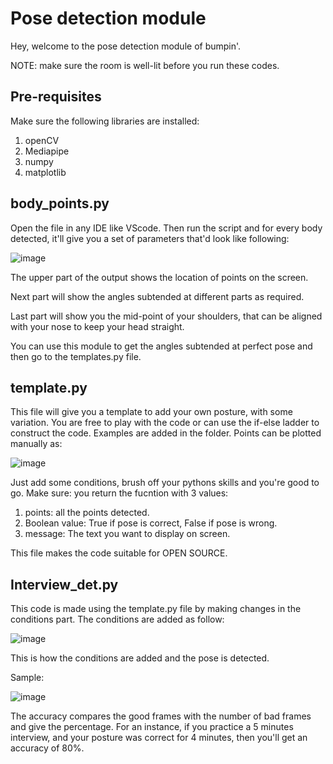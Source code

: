 # Pose detection module

Hey, welcome to the pose detection module of bumpin'.

NOTE: make sure the room is well-lit before you run these codes.

## Pre-requisites
Make sure the following libraries are installed:
1) openCV
2) Mediapipe
3) numpy
4) matplotlib

## body_points.py

Open the file in any IDE like VScode. Then run the script and for every body detected, it'll give you a set of parameters that'd look like following:


![image](https://user-images.githubusercontent.com/74321084/203639695-fdc4f5aa-cf1d-4a1b-8056-513995f26a31.png)

The upper part of the output shows the location of points on the screen.

Next part will show the angles subtended at different parts as required.

Last part will show you the mid-point of your shoulders, that can be aligned with your nose to keep your head straight.




You can use this module to get the angles subtended at perfect pose and then go to the templates.py file.



## template.py

This file will give you a template to add your own posture, with some variation. You are free to play with the code or can use the if-else ladder to construct the code. Examples are added in the folder.
Points can be plotted manually as:

![image](https://user-images.githubusercontent.com/74321084/203640740-ce8e7cc9-2ba1-48db-a3ea-fdb387ee1795.png)

Just add some conditions, brush off your pythons skills and you're good to go.
Make sure: you return the fucntion with 3 values:
1) points: all the points detected.
2) Boolean value: True if pose is correct, False if pose is wrong.
3) message: The text you want to display on screen.


This file makes the code suitable for OPEN SOURCE.

## Interview_det.py

This code is made using the template.py file by making changes in the conditions part. The conditions are added as follow:

![image](https://user-images.githubusercontent.com/74321084/203642305-909369ee-1be7-4891-a381-ba259d8dd933.png)


This is how the conditions are added and the pose is detected.

Sample:

![image](https://user-images.githubusercontent.com/74321084/203642883-ffbde2ad-aed9-41f8-82c8-30f78ac783ba.png)


The accuracy compares the good frames with the number of bad frames and give the percentage. 
For an instance, if you practice a 5 minutes interview, and your posture was correct for 4 minutes, then you'll get an accuracy of 80%.

